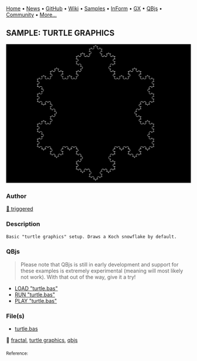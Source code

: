 [Home](https://qb64.com) • [News](../../news.md) • [GitHub](https://github.com/QB64Official/qb64) • [Wiki](https://github.com/QB64Official/qb64/wiki) • [Samples](../../samples.md) • [InForm](../../inform.md) • [GX](../../gx.md) • [QBjs](../../qbjs.md) • [Community](../../community.md) • [More...](../../more.md)

## SAMPLE: TURTLE GRAPHICS

![turtle.png](img/turtle.png)

### Author

[🐝 triggered](../triggered.md) 

### Description

```text
Basic "turtle graphics" setup. Draws a Koch snowflake by default.
```

### QBjs

> Please note that QBjs is still in early development and support for these examples is extremely experimental (meaning will most likely not work). With that out of the way, give it a try!

* [LOAD "turtle.bas"](https://qbjs.org/index.html?src=https://qb64.com/samples/turtle-graphics/src/turtle.bas)
* [RUN "turtle.bas"](https://qbjs.org/index.html?mode=auto&src=https://qb64.com/samples/turtle-graphics/src/turtle.bas)
* [PLAY "turtle.bas"](https://qbjs.org/index.html?mode=play&src=https://qb64.com/samples/turtle-graphics/src/turtle.bas)

### File(s)

* [turtle.bas](src/turtle.bas)

🔗 [fractal](../fractal.md), [turtle graphics](../turtle-graphics.md), [qbjs](../qbjs.md)


<sub>Reference: </sub>
